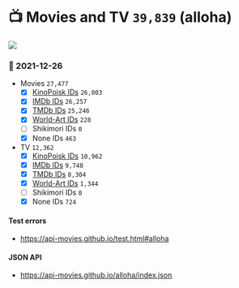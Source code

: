 # :tv: Movies and TV `39,839` (alloha)

<a href="https://API-Movies.github.io"><img src="https://API-Movies.github.io/banner.png?cache"></a>

### :date: 2021-12-26
- Movies `27,477`
  - [x] <a href="https://API-Movies.github.io/alloha/movie_kinopoisk_ids.json">KinoPoisk IDs</a> `26,003`
  - [x] <a href="https://API-Movies.github.io/alloha/movie_imdb_ids.json">IMDb IDs</a> `26,257`
  - [x] <a href="https://API-Movies.github.io/alloha/movie_tmdb_ids.json">TMDb IDs</a> `25,246`
  - [x] <a href="https://API-Movies.github.io/alloha/movie_world_art_ids.json">World-Art IDs</a> `228`
  - [ ] Shikimori IDs `0`
  - [x] None IDs `463`
- TV `12,362`
  - [x] <a href="https://API-Movies.github.io/alloha/tv_kinopoisk_ids.json">KinoPoisk IDs</a> `10,962`
  - [x] <a href="https://API-Movies.github.io/alloha/tv_imdb_ids.json">IMDb IDs</a> `9,748`
  - [x] <a href="https://API-Movies.github.io/alloha/tv_tmdb_ids.json">TMDb IDs</a> `8,304`
  - [x] <a href="https://API-Movies.github.io/alloha/tv_world_art_ids.json">World-Art IDs</a> `1,344`
  - [ ] Shikimori IDs `0`
  - [x] None IDs `724`
#### Test errors
- <a href='https://api-movies.github.io/test.html#alloha'>https://api-movies.github.io/test.html#alloha</a>
#### JSON API
- <a href='https://api-movies.github.io/alloha/index.json'>https://api-movies.github.io/alloha/index.json</a>
